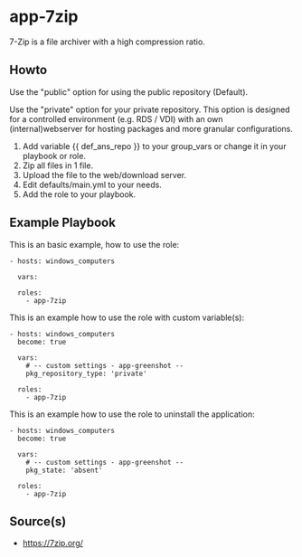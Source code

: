 # app-7zip
7-Zip is a file archiver with a high compression ratio.

Howto
----------------
Use the "public" option for using the public repository (Default).

Use the "private" option for your private repository. This option is designed for a 
controlled environment (e.g. RDS / VDI) with an own (internal)webserver for hosting 
packages and more granular configurations.  

1. Add variable {{ def_ans_repo }} to your group_vars or change it in your playbook or role.
2. Zip all files in 1 file.
3. Upload the file to the web/download server.
4. Edit defaults/main.yml to your needs.
5. Add the role to your playbook.

Example Playbook
----------------

This is an basic example, how to use the role:

    - hosts: windows_computers

      vars:

      roles:
        - app-7zip



This is an example how to use the role with custom variable(s):

    - hosts: windows_computers
      become: true

      vars:
        # -- custom settings - app-greenshot --
        pkg_repository_type: 'private'

      roles:
        - app-7zip
        
       
        
This is an example how to use the role to uninstall the application:

    - hosts: windows_computers
      become: true

      vars:
        # -- custom settings - app-greenshot --
        pkg_state: 'absent'

      roles:
        - app-7zip

Source(s)
----------------
* https://7zip.org/
